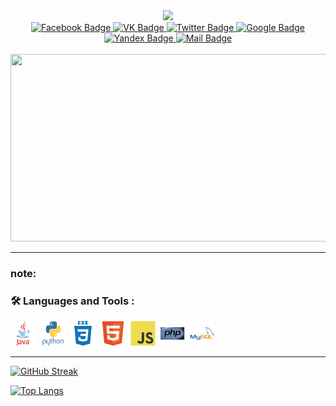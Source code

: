 <div id="header" align="center">
  <img src="https://media.giphy.com/media/EOmYN5kVP3W2Lyn6dx/giphy.gif" width="200"/> <!-- вместо ссылки любую gif -->
</div>
<div id="badges" align="center">
  <a href="https://www.facebook.com/victim000">
    <img src="https://img.shields.io/badge/Facebook-blue?style=for-the-badge&logo=Facebook&logoColor=white" alt="Facebook Badge"/>
  </a>
  <a href="https://vk.com/victim1">
    <img src="https://img.shields.io/badge/VK-blue?style=for-the-badge&logo=VK&logoColor=white" alt="VK Badge"/>
  </a>
  <a href="your-twitter-URL">
    <img src="https://img.shields.io/badge/Twitter-blue?style=for-the-badge&logo=twitter&logoColor=white" alt="Twitter Badge"/>
  </a>
  <a href="guseynov.gamzat.1999@gmail.com">
    <img src="https://img.shields.io/badge/Google-red?style=for-the-badge&logo=google&logoColor=white" alt="Google Badge"/>
  </a>
  <a href="guseynov.gamzat.1999@yandex.ru">
    <img src="https://img.shields.io/badge/Yandex-yellow?style=for-the-badge&logo=yandex&logoColor=white" alt="Yandex Badge"/>
  </a>
  <a href="gamzat.guseynov.1999@mail.ru">
    <img src="https://img.shields.io/badge/Mail.ru-purple?style=for-the-badge&logo=yandex&logoColor=white" alt="Mail Badge"/>
  </a>
</div>
<div id="header" align="center">
  <img src="https://komarev.com/ghpvc/?username=Guseynov1&style=flat-square&color=green" alt=""/>
</div>
<div align="center">
  <img src="https://media.giphy.com/media/dWesBcTLavkZuG35MI/giphy.gif" width="600" height="300"/>
</div>


---
### note:
### :hammer_and_wrench: Languages and Tools :
<div>
  <img src="https://github.com/devicons/devicon/blob/master/icons/java/java-original-wordmark.svg" title="Java" alt="Java" width="40" height="40"/>&nbsp;
  <img src="https://github.com/devicons/devicon/blob/master/icons/python/python-original-wordmark.svg" title="Python" alt="Python" width="40" height="40"/>&nbsp;
  <img src="https://github.com/devicons/devicon/blob/master/icons/css3/css3-plain-wordmark.svg"  title="CSS3" alt="CSS" width="40" height="40"/>&nbsp;
  <img src="https://github.com/devicons/devicon/blob/master/icons/html5/html5-original.svg" title="HTML5" alt="HTML" width="40" height="40"/>&nbsp;
  <img src="https://github.com/devicons/devicon/blob/master/icons/javascript/javascript-original.svg" title="JavaScript" alt="JavaScript" width="40" height="40"/>&nbsp;
  <img src="https://github.com/devicons/devicon/blob/master/icons/php/php-original.svg" title="PHP" alt="PHP" width="40" height="40"/>&nbsp;
  <img src="https://github.com/devicons/devicon/blob/master/icons/mysql/mysql-original-wordmark.svg" title="MySQL"  alt="MySQL" width="40" height="40"/>&nbsp;

</div>

---
[![GitHub Streak](http://github-readme-streak-stats.herokuapp.com?user=Guseynov1&theme=calm&hide_border=true)](https://git.io/streak-stats)

[![Top Langs](https://github-readme-stats.vercel.app/api/top-langs/?username=Guseynov1&layout=compact&theme=vision-friendly-dark)](https://github.com/anuraghazra/github-readme-stats)

